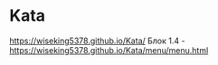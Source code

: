 # Kata
 https://wiseking5378.github.io/Kata/
Блок 1.4 - https://wiseking5378.github.io/Kata/menu/menu.html
